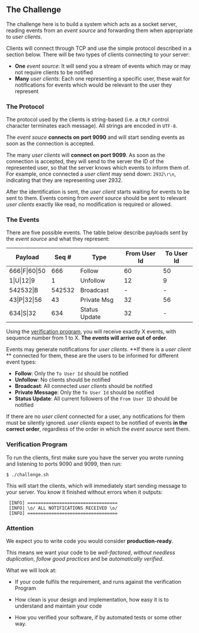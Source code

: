
## The Challenge
The challenge here is to build a system which acts as a socket
server, reading events from an *event source* and forwarding them when
appropriate to *user clients*.

Clients will connect through TCP and use the simple protocol described in a
section below. There will be two types of clients connecting to your server:

- **One** *event source*: It will send you a
stream of events which may or may not require clients to be notified
- **Many** *user clients*: Each one representing a specific user,
these wait for notifications for events which would be relevant to the
user they represent

### The Protocol
The protocol used by the clients is string-based (i.e. a `CRLF` control
character terminates each message). All strings are encoded in `UTF-8`.

The *event souce* **connects on port 9090** and will start sending
events as soon as the connection is accepted.

The many *user clients* will **connect on port 9099**. As soon
as the connection is accepted, they will send to the server the ID of
the represented user, so that the server knows which events to
inform them of. For example, once connected a *user client* may send down:
`2932\r\n`, indicating that they are representing user 2932.

After the identification is sent, the *user client* starts waiting for
events to be sent to them. Events coming from *event source* should be
sent to relevant *user clients* exactly like read, no modification is
required or allowed.

### The Events
There are five possible events. The table below describe payloads
sent by the *event source* and what they represent:

| Payload                   | Seq #  | Type         | From User Id | To User Id |
|---------------------------|--------|--------------|--------------|------------|
|666&#124;F&#124;60&#124;50 | 666    | Follow       | 60           | 50         |
|1&#124;U&#124;12&#124;9    | 1      | Unfollow     | 12           | 9          |
|542532&#124;B              | 542532 | Broadcast    | -            | -          |
|43&#124;P&#124;32&#124;56  | 43     | Private Msg  | 32           | 56         |
|634&#124;S&#124;32         | 634    | Status Update| 32           | -          |

Using the [verification program](), you will receive exactly X events,
with sequence number from 1 to X. **The events will arrive out of order**.

Events may generate notifications for *user clients*. **If there is a
*user client* ** connected for them, these are the users to be
informed for different event types:

* **Follow**: Only the `To User Id` should be notified
* **Unfollow**: No clients should be notified
* **Broadcast**: All connected *user clients* should be notified
* **Private Message**: Only the `To User Id` should be notified
* **Status Update**: All current followers of the `From User ID` should be notified

If there are no *user client* connected for a user, any notifications
for them must be silently ignored. *user clients* expect to be notified of
events **in the correct order**, regardless of the order in which the
*event source* sent them.

### Verification Program

To run the clients, first make sure you have the server you wrote
running and listening to ports 9090 and 9099, then run:

```
$ ./challenge.sh
```

This will start the clients, which will immediately start sending
message to your server. You know it finished without errors when it
outputs:

```
 [INFO] ==================================
 [INFO] \o/ ALL NOTIFICATIONS RECEIVED \o/
 [INFO] ==================================
```

### Attention

We expect you to write code you would consider **production-ready**.  

This means we want your code to be *well-factored*, *without needless duplication*, *follow good practices* and be *automatically verified*.  

What we will look at: 

- If your code fulfils the requirement, and runs against the verification Program 

- How clean is your design and implementation, how easy it is to understand and maintain your code 

- How you verified your software, if by automated tests or some other way.

